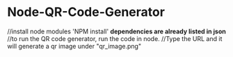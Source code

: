 # Node-QR-Code-Generator
//install node modules 'NPM install' **dependencies are already listed in json**
//to run the QR code generator, run the code in node.
//Type the URL and it will generate a qr image under "qr_image.png"
